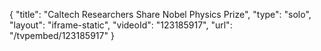 {
    "title": "Caltech Researchers Share Nobel Physics Prize",
    "type": "solo",
    "layout": "iframe-static",
    "videoId": "123185917",
    "url": "\/tvpembed\/123185917"
}